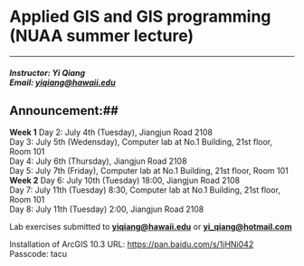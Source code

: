 # Applied GIS and GIS programming (NUAA summer lecture)
---
##### Instructor: Yi Qiang <br/>Email: yiqiang@hawaii.edu 

## Announcement:##
**Week 1**
Day 2: July 4th (Tuesday), Jiangjun Road 2108<br>
Day 3: July 5th (Wedensday), Computer lab at No.1 Building, 21st floor, Room 101<br>
Day 4: July 6th (Thursday), Jiangjun Road 2108<br>
Day 5: July 7th (Friday), Computer lab at No.1 Building, 21st floor, Room 101<br>
**Week 2**
Day 6: July 10th (Tuesday) 18:00, Jiangjun Road 2108<br>
Day 7: July 11th (Tuesday) 8:30, Computer lab at No.1 Building, 21st floor, Room 101<br>
Day 8: July 11th (Tuesday) 2:00, Jiangjun Road 2108<br>


Lab exercises submitted to **yiqiang@hawaii.edu** or **yi_qiang@hotmail.com**


Installation of ArcGIS 10.3
URL: https://pan.baidu.com/s/1jHNi042 
Passcode: tacu
